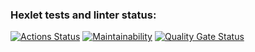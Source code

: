 ### Hexlet tests and linter status:
[![Actions Status](https://github.com/alexey4050/java-project-72/actions/workflows/hexlet-check.yml/badge.svg)](https://github.com/alexey4050/java-project-72/actions)
[![Maintainability](https://qlty.sh/badges/61684631-6ee5-40f2-9350-c9c1dbc69496/maintainability.svg)](https://qlty.sh/gh/alexey4050/projects/java-project-72)
[![Quality Gate Status](https://sonarcloud.io/api/project_badges/measure?project=alexey4050_java-project-72&metric=alert_status)](https://sonarcloud.io/summary/new_code?id=alexey4050_java-project-72)
